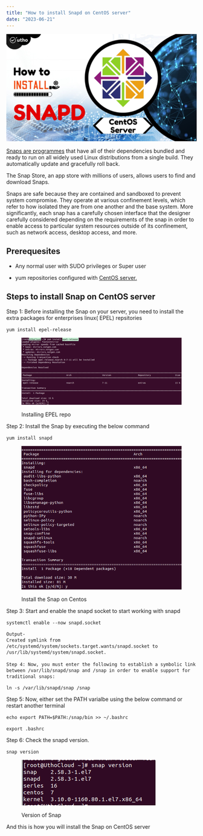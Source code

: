 ```yaml
---
title: "How to install Snapd on CentOS server"
date: "2023-06-21"
---
```


![How to install Snapd on CentOS server](images/How-to-install-Snapd-on-CentOS-server.jpg)

[Snaps are programmes](https://en.wikipedia.org/wiki/Snap_(software)) that have all of their dependencies bundled and ready to run on all widely used Linux distributions from a single build. They automatically update and gracefully roll back.

The Snap Store, an app store with millions of users, allows users to find and download Snaps.

Snaps are safe because they are contained and sandboxed to prevent system compromise. They operate at various confinement levels, which refer to how isolated they are from one another and the base system. More significantly, each snap has a carefully chosen interface that the designer carefully considered depending on the requirements of the snap in order to enable access to particular system resources outside of its confinement, such as network access, desktop access, and more.

## Prerequesites

- Any normal user with SUDO privileges or Super user

- yum repositories configured with [CentOS server.](https://utho.com/docs/tutorial/microhost-product-details/)

## Steps to install Snap on CentOS server

Step 1: Before installing the Snap on your server, you need to install the extra packages for enterprises linux( EPEL) repsitories

```
yum install epel-release
```
<figure>

![Installing EPEL repo ](images/image-1176.png)

<figcaption>

Installing EPEL repo

</figcaption>

</figure>

Step 2: Install the Snap by executing the below command

```
yum install snapd
```
<figure>

![Install the Snap on Centos](images/image-1177.png)

<figcaption>

Install the Snap on Centos

</figcaption>

</figure>

Step 3: Start and enable the snapd socket to start working with snapd

```
systemctl enable --now snapd.socket
```
```
Output-
Created symlink from /etc/systemd/system/sockets.target.wants/snapd.socket to /usr/lib/systemd/system/snapd.socket.

Step 4: Now, you must enter the following to establish a symbolic link between /var/lib/snapd/snap and /snap in order to enable support for traditional snaps:
```

```
ln -s /var/lib/snapd/snap /snap
```
Step 5: Now, either set the PATH varialbe using the below command or restart another terminal

```
echo export PATH=$PATH:/snap/bin >> ~/.bashrc
```
```
export .bashrc
```
Step 6: Check the snapd version.

```
snap version
```

<figure>

![](images/image-1178.png)

<figcaption>

Version of Snap

</figcaption>

</figure>

And this is how you will install the Snap on CentOS server

